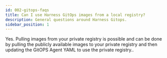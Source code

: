 ```yaml
---
id: 002-gitops-faqs
title: Can I use Harness GitOps images from a local registry?
description: General questions around Harness Gitops.
sidebar_position: 1
---
```


<!-- ## Can I use Harness GitOps images from a local registry? -->

Yes. Pulling images from your private registry is possible and can be done by pulling the publicly available images to your private registry and then updating the GitOPS Agent YAML to use the private registry..
